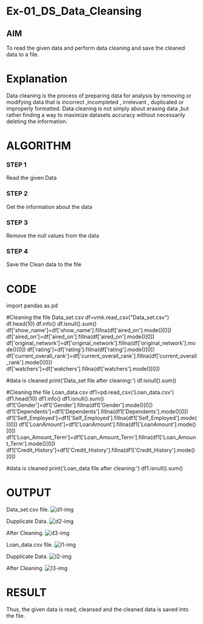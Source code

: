 # Ex-01_DS_Data_Cleansing


## AIM
To read the given data and perform data cleaning and save the cleaned data to a file. 

# Explanation
Data cleaning is the process of preparing data for analysis by removing or modifying data that is incorrect ,incompleted , irrelevant , duplicated or improperly formatted. 
Data cleaning is not simply about erasing data ,but rather finding a way to maximize datasets accuracy without necessarily deleting the information. 

# ALGORITHM
### STEP 1
Read the given Data
### STEP 2
Get the information about the data
### STEP 3
Remove the null values from the data
### STEP 4
Save the Clean data to the file

# CODE
import pandas as pd

#Cleaning the file Data_set.csv
df=vmk.read_csv("Data_set.csv")
df.head(10)
df.info()
df.isnull().sum()
df['show_name']=df['show_name'].fillna(df['aired_on'].mode()[0])
df['aired_on']=df['aired_on'].fillna(df['aired_on'].mode()[0])
df['original_network']=df['original_network'].fillna(df['original_network'].mode()[0])
df['rating']=df['rating'].fillna(df['rating'].mode()[0])
df['current_overall_rank']=df['current_overall_rank'].fillna(df['current_overall_rank'].mode()[0])
df['watchers']=df['watchers'].fillna(df['watchers'].mode()[0])

#data is cleaned
print('Data_set file after cleaning:')
df.isnull().sum()

#Cleaning the file Loan_data.csv
df1=pd.read_csv('Loan_data.csv')
df1.head(10)
df1.info()
df1.isnull().sum()
df1['Gender']=df1['Gender'].fillna(df1['Gender'].mode()[0])
df1['Dependents']=df1['Dependents'].fillna(df1['Dependents'].mode()[0])
df1['Self_Employed']=df1['Self_Employed'].fillna(df1['Self_Employed'].mode()[0])
df1['LoanAmount']=df1['LoanAmount'].fillna(df1['LoanAmount'].mode()[0])
df1['Loan_Amount_Term']=df1['Loan_Amount_Term'].fillna(df1['Loan_Amount_Term'].mode()[0])
df1['Credit_History']=df1['Credit_History'].fillna(df1['Credit_History'].mode()[0])

#data is cleaned
print('Loan_data file after cleaning:')
df1.isnull().sum()

# OUTPUT

Data_set.csv file.
![d1-img](https://github.com/venkatamohankrishnagithub/ODD2023-Datascience-Ex01/assets/127727792/d62f6393-0ae5-4097-807b-70a32ba7e5a9)

Dupplicate Data.
![d2-img](https://github.com/venkatamohankrishnagithub/ODD2023-Datascience-Ex01/assets/127727792/143a1484-d871-4e1e-937f-5badb9ad3de2)

After Cleaning.
![d3-img](https://github.com/venkatamohankrishnagithub/ODD2023-Datascience-Ex01/assets/127727792/9bccbaaa-5ca3-414f-a5df-59b5e273bc48)

Loan_data.csv file.
![l1-img](https://github.com/venkatamohankrishnagithub/ODD2023-Datascience-Ex01/assets/127727792/44d78198-ec0b-4559-a141-a3ab26e8c1cc)

Dupplicate Data.
![l2-img](https://github.com/venkatamohankrishnagithub/ODD2023-Datascience-Ex01/assets/127727792/eac93770-e549-43ec-8dd6-e70147a29cf9)

After Cleaning.
![l3-img](https://github.com/venkatamohankrishnagithub/ODD2023-Datascience-Ex01/assets/127727792/8dd19746-e8e7-4197-bd5d-048ea876cfb9)

# RESULT
Thus, the given data is read, cleansed and the cleaned data is saved into the file.
